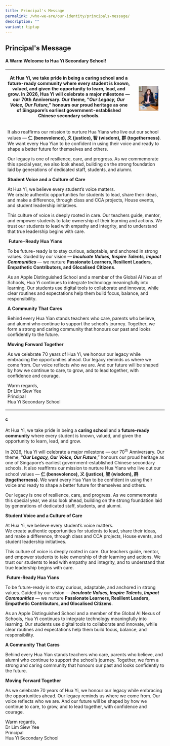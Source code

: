 ```yaml
---
title: Principal's Message
permalink: /who-we-are/our-identity/principals-message/
description: ""
variant: tiptap
---
```

<h2>Principal's Message</h2>
<h4><strong>A Warm Welcome to Hua Yi Secondary School!</strong></h4>
<table style="minWidth: 75px">
<colgroup>
<col>
<col>
<col>
</colgroup>
<tbody>
<tr>
<th rowspan="1" colspan="2">
<p>At Hua Yi, we take pride in being a caring school and a future-ready community
where every student is known, valued, and given the opportunity to learn,
lead, and grow. In 2026, Hua Yi will celebrate a major milestone — our
70th Anniversary. Our theme, “<em>Our Legacy, Our Voice, Our Future</em>,”
honours our proud heritage as one of Singapore’s earliest government-established
Chinese secondary schools.</p>
</th>
<th rowspan="1" colspan="1">
<p></p>
<div class="isomer-image-wrapper">
<img style="width: 70%;" height="auto" width="100%" alt="" src="/images/2025/Dr_Lim_Siew_Yee2.jpg">
</div>
</th>
</tr>
<tr>
<td rowspan="2" colspan="3">
<p>It also reaffirms our mission to nurture Hua Yians who live out our school
values — <strong>仁 (benevolence), 义 (justice), 智 (wisdom), 群 (togetherness)</strong>.
We want every Hua Yian to be confident in using their voice and ready to
shape a better future for themselves and others.</p>
<p>Our legacy is one of resilience, care, and progress. As we commemorate
this special year, we also look ahead, building on the strong foundation
laid by generations of dedicated staff, students, and alumni.</p>
<p></p>
<p><strong>Student Voice and a Culture of Care</strong>
</p>
<p>At Hua Yi, we believe every student’s voice matters.
<br>We create authentic opportunities for students to lead, share their ideas,
and make a difference, through class and CCA projects, House events, and
student leadership initiatives.</p>
<p>This culture of voice is deeply rooted in care. Our teachers guide, mentor,
and empower students to take ownership of their learning and actions. We
trust our students to lead with empathy and integrity, and to understand
that true leadership begins with care.</p>
<p>&nbsp;<strong>Future-Ready Hua Yians</strong>
</p>
<p>To be future-ready is to stay curious, adaptable, and anchored in strong
values. Guided by our vision — <strong><em>Inculcate Values, Inspire Talents, Impact Communities</em></strong> —
we nurture <strong>Passionate Learners, Resilient Leaders, Empathetic Contributors, and Glocalised Citizens</strong>.</p>
<p></p>
<p>As an Apple Distinguished School and a member of the Global AI Nexus of
Schools, Hua Yi continues to integrate technology meaningfully into learning.
Our students use digital tools to collaborate and innovate, while clear
routines and expectations help them build focus, balance, and responsibility.</p>
<p></p>
<p><strong>A Community That Cares</strong>
</p>
<p>Behind every Hua Yian stands teachers who care, parents who believe, and
alumni who continue to support the school’s journey. Together, we form
a strong and caring community that honours our past and looks confidently
to the future.</p>
<p></p>
<p><strong>Moving Forward Together</strong>
</p>
<p>As we celebrate 70 years of Hua Yi, we honour our legacy while embracing
the opportunities ahead. Our legacy reminds us where we come from. Our
voice reflects who we are. And our future will be shaped by how we continue
to care, to grow, and to lead together, with confidence and courage.</p>
<p></p>
<p>Warm regards,
<br>Dr Lim Siew Yee
<br>Principal
<br>Hua Yi Secondary School</p>
</td>
</tr>
<tr></tr>
</tbody>
</table>
<p></p>
<p></p>
<p></p>
<h4><strong>c</strong></h4>
<p></p>
<p>At Hua Yi, we take pride in being a <strong>caring school</strong> and a <strong>future-ready community</strong> where
every student is known, valued, and given the opportunity to learn, lead,
and grow.</p>
<p>In 2026, Hua Yi will celebrate a major milestone — our 70<sup>th</sup> Anniversary.
Our theme, “<strong><em>Our Legacy, Our Voice, Our Future</em></strong>,”
honours our proud heritage as one of Singapore’s earliest government-established
Chinese secondary schools. It also reaffirms our mission to nurture Hua
Yians who live out our school values — <strong>仁 (benevolence), 义 (justice), 智 (wisdom), 群 (togetherness)</strong>.
We want every Hua Yian to be confident in using their voice and ready to
shape a better future for themselves and others.</p>
<p>Our legacy is one of resilience, care, and progress. As we commemorate
this special year, we also look ahead, building on the strong foundation
laid by generations of dedicated staff, students, and alumni.</p>
<p></p>
<p><strong>Student Voice and a Culture of Care</strong>
</p>
<p>At Hua Yi, we believe every student’s voice matters.
<br>We create authentic opportunities for students to lead, share their ideas,
and make a difference, through class and CCA projects, House events, and
student leadership initiatives.</p>
<p>This culture of voice is deeply rooted in care. Our teachers guide, mentor,
and empower students to take ownership of their learning and actions. We
trust our students to lead with empathy and integrity, and to understand
that true leadership begins with care.</p>
<p>&nbsp;<strong>Future-Ready Hua Yians</strong>
</p>
<p>To be future-ready is to stay curious, adaptable, and anchored in strong
values. Guided by our vision — <strong><em>Inculcate Values, Inspire Talents, Impact Communities</em></strong> —
we nurture <strong>Passionate Learners, Resilient Leaders, Empathetic Contributors, and Glocalised Citizens</strong>.</p>
<p></p>
<p>As an Apple Distinguished School and a member of the Global AI Nexus of
Schools, Hua Yi continues to integrate technology meaningfully into learning.
Our students use digital tools to collaborate and innovate, while clear
routines and expectations help them build focus, balance, and responsibility.</p>
<p></p>
<p><strong>A Community That Cares</strong>
</p>
<p>Behind every Hua Yian stands teachers who care, parents who believe, and
alumni who continue to support the school’s journey. Together, we form
a strong and caring community that honours our past and looks confidently
to the future.</p>
<p></p>
<p><strong>Moving Forward Together</strong>
</p>
<p>As we celebrate 70 years of Hua Yi, we honour our legacy while embracing
the opportunities ahead. Our legacy reminds us where we come from. Our
voice reflects who we are. And our future will be shaped by how we continue
to care, to grow, and to lead together, with confidence and courage.</p>
<p></p>
<p>Warm regards,
<br>Dr Lim Siew Yee
<br>Principal
<br>Hua Yi Secondary School</p>